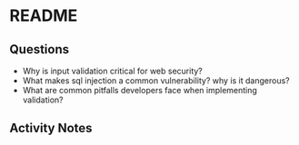 # README

## Questions

- Why is input validation critical for web security?
- What makes sql injection a common vulnerability? why is it dangerous?
- What are common pitfalls developers face when implementing validation?

## Activity Notes
